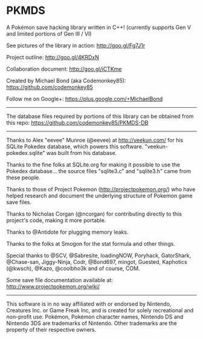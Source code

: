 PKMDS
=====

A Pokémon save hacking library written in C++! (currently supports Gen V and limited portions of Gen III / VI)

See pictures of the library in action: http://goo.gl/Fg7J1r

Project outline: http://goo.gl/4KRDxN

Collaboration document: http://goo.gl/iCTKme

Created by Michael Bond (aka Codemonkey85): https://github.com/codemonkey85

Follow me on Google+: https://plus.google.com/+MichaelBond
*********************************************************************

The database files required by portions of this library can be obtained from this repo: https://github.com/codemonkey85/PKMDS-DB

*********************************************************************

Thanks to Alex "eevee" Munroe (@eevee) at http://veekun.com/ for his SQLite Pokedex database, which powers this software. "veekun-pokedex.sqlite" was built from his database.

Thanks to the fine folks at SQLite.org for making it possible to use the Pokedex database... the source files "sqlite3.c" and "sqlite3.h" came from these people.

Thanks to those of Project Pokemon (http://projectpokemon.org/) who have helped research and document the underlying structure of Pokemon game save files.

Thanks to Nicholas Corgan (@ncorgan) for contributing directly to this project's code, making it more portable.

Thanks to @Antidote for plugging memory leaks.

Thanks to the folks at Smogon for the stat formula and other things.

Special thanks to @SCV, @Sabresite, loadingNOW, Poryhack, GatorShark, @Chase-san, Jiggy-Ninja, Codr, @Bond697, mingot, Guested, Kaphotics (@kwsch), @Kazo, @coolbho3k and of course, COM.

Some save file documentation available at: http://www.projectpokemon.org/wiki/

*********************************************************************

This software is in no way affiliated with or endorsed by Nintendo, Creatures Inc. or Game Freak Inc, and is created for solely recreational and non-profit use. Pokémon, Pokémon character names, Nintendo DS and Nintendo 3DS are trademarks of Nintendo. Other trademarks are the property of their respective owners.
